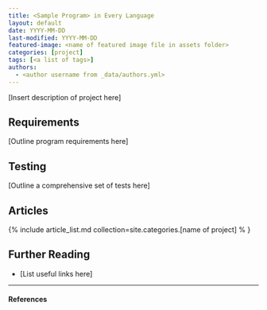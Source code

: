 ```yaml
---
title: <Sample Program> in Every Language
layout: default
date: YYYY-MM-DD
last-modified: YYYY-MM-DD
featured-image: <name of featured image file in assets folder>
categories: [project]
tags: [<a list of tags>]
authors:
  - <author username from _data/authors.yml>
---
```


[Insert description of project here]

## Requirements

[Outline program requirements here]

## Testing

[Outline a comprehensive set of tests here]

## Articles

{% include article_list.md collection=site.categories.[name of project] % }

## Further Reading

- [List useful links here]

---

#### References

[^1]: [some IEEE reference]
